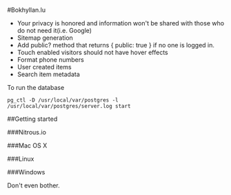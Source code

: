 #Bokhyllan.lu

* Your privacy is honored and information won't be shared with those who do not need it(i.e. Google)
* Sitemap generation
* Add public? method that returns { public: true } if no one is logged in.
* Touch enabled visitors should not have hover effects
* Format phone numbers
* User created items
* Search item metadata

To run the database

    pg_ctl -D /usr/local/var/postgres -l /usr/local/var/postgres/server.log start

##Getting started

###Nitrous.io

###Mac OS X

###Linux

###Windows

Don't even bother.
